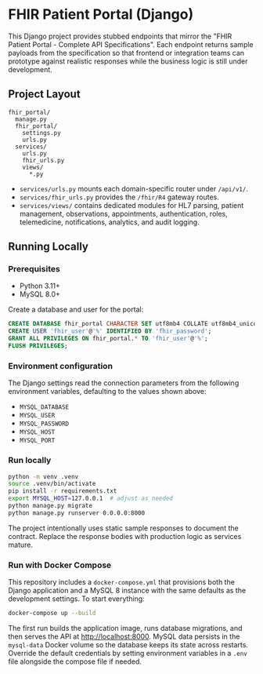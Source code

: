 # FHIR Patient Portal (Django)

This Django project provides stubbed endpoints that mirror the "FHIR Patient Portal - Complete API Specifications". Each endpoint returns sample payloads from the specification so that frontend or integration teams can prototype against realistic responses while the business logic is still under development.

## Project Layout

```
fhir_portal/
  manage.py
  fhir_portal/
    settings.py
    urls.py
  services/
    urls.py
    fhir_urls.py
    views/
      *.py
```

* `services/urls.py` mounts each domain-specific router under `/api/v1/`.
* `services/fhir_urls.py` provides the `/fhir/R4` gateway routes.
* `services/views/` contains dedicated modules for HL7 parsing, patient management, observations, appointments, authentication, roles, telemedicine, notifications, analytics, and audit logging.

## Running Locally

### Prerequisites

* Python 3.11+
* MySQL 8.0+

Create a database and user for the portal:

```sql
CREATE DATABASE fhir_portal CHARACTER SET utf8mb4 COLLATE utf8mb4_unicode_ci;
CREATE USER 'fhir_user'@'%' IDENTIFIED BY 'fhir_password';
GRANT ALL PRIVILEGES ON fhir_portal.* TO 'fhir_user'@'%';
FLUSH PRIVILEGES;
```

### Environment configuration

The Django settings read the connection parameters from the following environment variables, defaulting to the values shown above:

* `MYSQL_DATABASE`
* `MYSQL_USER`
* `MYSQL_PASSWORD`
* `MYSQL_HOST`
* `MYSQL_PORT`

### Run locally

```bash
python -m venv .venv
source .venv/bin/activate
pip install -r requirements.txt
export MYSQL_HOST=127.0.0.1  # adjust as needed
python manage.py migrate
python manage.py runserver 0.0.0.0:8000
```

The project intentionally uses static sample responses to document the contract. Replace the response bodies with production logic as services mature.

### Run with Docker Compose

This repository includes a `docker-compose.yml` that provisions both the Django application and a MySQL 8 instance with the same defaults as the development settings. To start everything:

```bash
docker-compose up --build
```

The first run builds the application image, runs database migrations, and then serves the API at [http://localhost:8000](http://localhost:8000). MySQL data persists in the `mysql-data` Docker volume so the database keeps its state across restarts. Override the default credentials by setting environment variables in a `.env` file alongside the compose file if needed.
